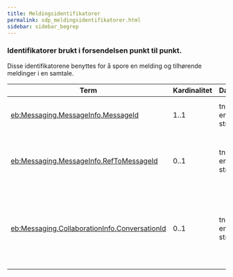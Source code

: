 ```yaml
--- 
title: Meldingsidentifikatorer  
permalink: sdp_meldingsidentifikatorer.html
sidebar: sidebar_begrep
---
```


### Identifikatorer brukt i forsendelsen punkt til punkt.

Disse identifikatorene benyttes for å spore en melding og tilhørende
meldinger i en samtale.

| Term | Kardinalitet | Datatype | Beskrivelse |
| --- | --- | --- | --- |
| [eb:Messaging.MessageInfo.MessageId](UserMessage/MessageInfo.md) | 1..1 | tns:non-empty-string | GUID som unikt identifiserer meldingen |
| [eb:Messaging.MessageInfo.RefToMessageId](UserMessage/MessageInfo.md) | 0..1 | tns:non-empty-string | GUID som unikt identifiserer meldingen dette er et svar på |
| [eb:Messaging.CollaborationInfo.ConversationId](UserMessage/CollaborationInfo.md) | 0..1 | tns:non-empty-string | GUID som unikt identifiserer første melding i samtalen, kan brukes på tvers av Aktører |
